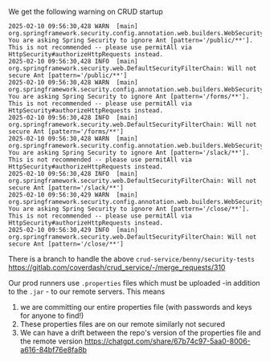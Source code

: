 We get the following warning on CRUD startup

```
2025-02-10 09:56:30,428 WARN  [main] org.springframework.security.config.annotation.web.builders.WebSecurity: You are asking Spring Security to ignore Ant [pattern='/public/**']. This is not recommended -- please use permitAll via HttpSecurity#authorizeHttpRequests instead.
2025-02-10 09:56:30,428 INFO  [main] org.springframework.security.web.DefaultSecurityFilterChain: Will not secure Ant [pattern='/public/**']
2025-02-10 09:56:30,428 WARN  [main] org.springframework.security.config.annotation.web.builders.WebSecurity: You are asking Spring Security to ignore Ant [pattern='/forms/**']. This is not recommended -- please use permitAll via HttpSecurity#authorizeHttpRequests instead.
2025-02-10 09:56:30,428 INFO  [main] org.springframework.security.web.DefaultSecurityFilterChain: Will not secure Ant [pattern='/forms/**']
2025-02-10 09:56:30,428 WARN  [main] org.springframework.security.config.annotation.web.builders.WebSecurity: You are asking Spring Security to ignore Ant [pattern='/slack/**']. This is not recommended -- please use permitAll via HttpSecurity#authorizeHttpRequests instead.
2025-02-10 09:56:30,428 INFO  [main] org.springframework.security.web.DefaultSecurityFilterChain: Will not secure Ant [pattern='/slack/**']
2025-02-10 09:56:30,429 WARN  [main] org.springframework.security.config.annotation.web.builders.WebSecurity: You are asking Spring Security to ignore Ant [pattern='/close/**']. This is not recommended -- please use permitAll via HttpSecurity#authorizeHttpRequests instead.
2025-02-10 09:56:30,429 INFO  [main] org.springframework.security.web.DefaultSecurityFilterChain: Will not secure Ant [pattern='/close/**']
```

There is a branch to handle the above `crud-service/benny/security-tests`
https://gitlab.com/coverdash/crud_service/-/merge_requests/310

Our prod runners use `.properties` files which must be uploaded -in addition to the `.jar` - to our remote servers. 
This means 
1. we are committing our entire properties file (with passwords and keys for anyone to find!)
2. These properties files are on our remote similarly not secured
3. We can have a drift between the repo's version of the properties file and the remote version
https://chatgpt.com/share/67b74c97-5aa0-8006-a616-84bf76e8fa8b